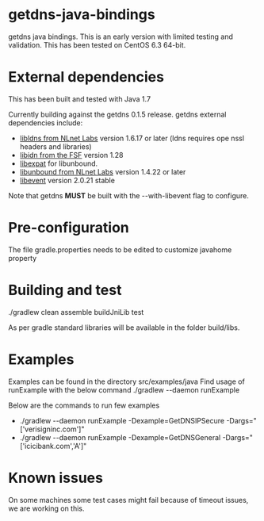 getdns-java-bindings
======================
getdns java bindings. This is an early version with limited testing and validation. This has been tested on CentOS 6.3 64-bit.


External dependencies
=====================
This has been built and tested with Java 1.7

Currently building against the getdns 0.1.5 release.
getdns external dependencies include:
* [libldns from NLnet Labs](https://www.nlnetlabs.nl/projects/ldns/) version 1.6.17 or later (ldns requires ope
nssl headers and libraries)
* [libidn from the FSF](http://www.gnu.org/software/libidn/) version 1.28
* [libexpat](http://expat.sourceforge.net/) for libunbound.
* [libunbound from NLnet Labs](http://www.nlnetlabs.nl/projects/unbound/) version 1.4.22 or later
* [libevent](http://libevent.org) version 2.0.21 stable

Note that getdns **MUST** be built with the --with-libevent flag to configure.


Pre-configuration
======================
The file gradle.properties needs to be edited to customize javahome property

Building and test
======================
./gradlew clean assemble buildJniLib test

As per gradle standard libraries will be available in the folder build/libs.


Examples
======================
Examples can be found in the directory src/examples/java
Find usage of runExample with the below command
./gradlew --daemon runExample

Below are the commands to run few examples

* ./gradlew --daemon runExample -Dexample=GetDNSIPSecure  -Dargs="['verisigninc.com']"
* ./gradlew --daemon runExample -Dexample=GetDNSGeneral  -Dargs="['icicibank.com','A']"

Known issues
======================
On some machines some test cases might fail because of timeout issues, we are working on this.
